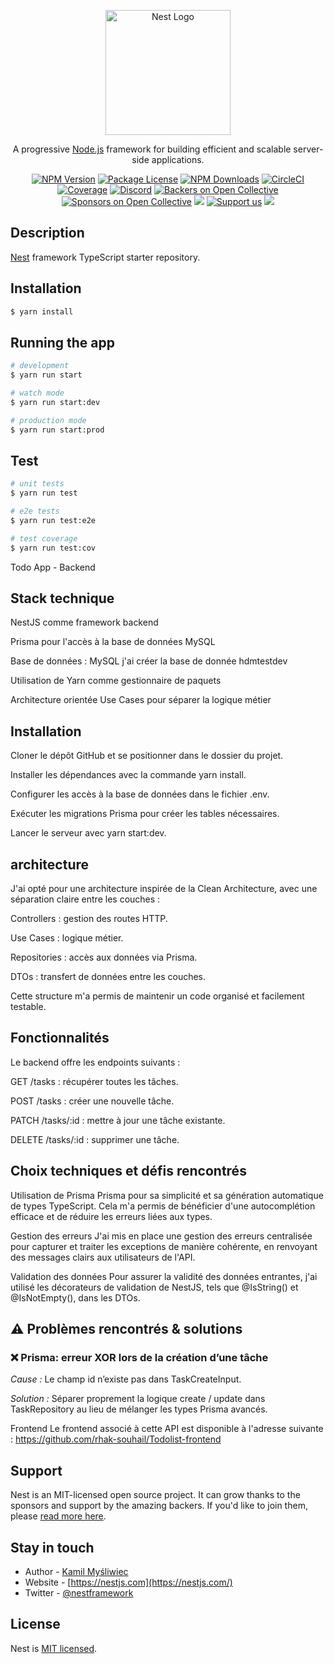 <p align="center">
  <a href="http://nestjs.com/" target="blank"><img src="https://nestjs.com/img/logo-small.svg" width="200" alt="Nest Logo" /></a>
</p>

[circleci-image]: https://img.shields.io/circleci/build/github/nestjs/nest/master?token=abc123def456
[circleci-url]: https://circleci.com/gh/nestjs/nest

  <p align="center">A progressive <a href="http://nodejs.org" target="_blank">Node.js</a> framework for building efficient and scalable server-side applications.</p>
    <p align="center">
<a href="https://www.npmjs.com/~nestjscore" target="_blank"><img src="https://img.shields.io/npm/v/@nestjs/core.svg" alt="NPM Version" /></a>
<a href="https://www.npmjs.com/~nestjscore" target="_blank"><img src="https://img.shields.io/npm/l/@nestjs/core.svg" alt="Package License" /></a>
<a href="https://www.npmjs.com/~nestjscore" target="_blank"><img src="https://img.shields.io/npm/dm/@nestjs/common.svg" alt="NPM Downloads" /></a>
<a href="https://circleci.com/gh/nestjs/nest" target="_blank"><img src="https://img.shields.io/circleci/build/github/nestjs/nest/master" alt="CircleCI" /></a>
<a href="https://coveralls.io/github/nestjs/nest?branch=master" target="_blank"><img src="https://coveralls.io/repos/github/nestjs/nest/badge.svg?branch=master#9" alt="Coverage" /></a>
<a href="https://discord.gg/G7Qnnhy" target="_blank"><img src="https://img.shields.io/badge/discord-online-brightgreen.svg" alt="Discord"/></a>
<a href="https://opencollective.com/nest#backer" target="_blank"><img src="https://opencollective.com/nest/backers/badge.svg" alt="Backers on Open Collective" /></a>
<a href="https://opencollective.com/nest#sponsor" target="_blank"><img src="https://opencollective.com/nest/sponsors/badge.svg" alt="Sponsors on Open Collective" /></a>
  <a href="https://paypal.me/kamilmysliwiec" target="_blank"><img src="https://img.shields.io/badge/Donate-PayPal-ff3f59.svg"/></a>
    <a href="https://opencollective.com/nest#sponsor"  target="_blank"><img src="https://img.shields.io/badge/Support%20us-Open%20Collective-41B883.svg" alt="Support us"></a>
  <a href="https://twitter.com/nestframework" target="_blank"><img src="https://img.shields.io/twitter/follow/nestframework.svg?style=social&label=Follow"></a>
</p>
  <!--[![Backers on Open Collective](https://opencollective.com/nest/backers/badge.svg)](https://opencollective.com/nest#backer)
  [![Sponsors on Open Collective](https://opencollective.com/nest/sponsors/badge.svg)](https://opencollective.com/nest#sponsor)-->

## Description

[Nest](https://github.com/nestjs/nest) framework TypeScript starter repository.

## Installation

```bash
$ yarn install
```

## Running the app

```bash
# development
$ yarn run start

# watch mode
$ yarn run start:dev

# production mode
$ yarn run start:prod
```

## Test

```bash
# unit tests
$ yarn run test

# e2e tests
$ yarn run test:e2e

# test coverage
$ yarn run test:cov
```
Todo App - Backend

## Stack technique
NestJS comme framework backend

Prisma pour l'accès à la base de données MySQL

Base de données : MySQL j'ai créer la base de donnée hdmtestdev

Utilisation de Yarn comme gestionnaire de paquets

Architecture orientée Use Cases pour séparer la logique métier

## Installation
Cloner le dépôt GitHub et se positionner dans le dossier du projet.

Installer les dépendances avec la commande yarn install.

Configurer les accès à la base de données dans le fichier .env.

Exécuter les migrations Prisma pour créer les tables nécessaires.

Lancer le serveur avec yarn start:dev.

## architecture
J'ai opté pour une architecture inspirée de la Clean Architecture, avec une séparation claire entre les couches :

Controllers : gestion des routes HTTP.

Use Cases : logique métier.

Repositories : accès aux données via Prisma.

DTOs : transfert de données entre les couches.

Cette structure m'a permis de maintenir un code organisé et facilement testable.

## Fonctionnalités

Le backend offre les endpoints suivants :

GET /tasks : récupérer toutes les tâches.

POST /tasks : créer une nouvelle tâche.

PATCH /tasks/:id : mettre à jour une tâche existante.

DELETE /tasks/:id : supprimer une tâche.

## Choix techniques et défis rencontrés
Utilisation de Prisma
Prisma pour sa simplicité et sa génération automatique de types TypeScript. Cela m'a permis de bénéficier d'une autocomplétion efficace et de réduire les erreurs liées aux types.

Gestion des erreurs
J'ai mis en place une gestion des erreurs centralisée pour capturer et traiter les exceptions de manière cohérente, en renvoyant des messages clairs aux utilisateurs de l'API.

Validation des données
Pour assurer la validité des données entrantes, j'ai utilisé les décorateurs de validation de NestJS, tels que @IsString() et @IsNotEmpty(), dans les DTOs.


## ⚠ Problèmes rencontrés & solutions

### ❌ Prisma: erreur XOR lors de la création d’une tâche
*Cause :* Le champ id n’existe pas dans TaskCreateInput.

*Solution :* Séparer proprement la logique create / update dans TaskRepository au lieu de mélanger les types Prisma avancés.

Frontend
Le frontend associé à cette API est disponible à l'adresse suivante :
https://github.com/rhak-souhail/Todolist-frontend

## Support

Nest is an MIT-licensed open source project. It can grow thanks to the sponsors and support by the amazing backers. If you'd like to join them, please [read more here](https://docs.nestjs.com/support).

## Stay in touch

- Author - [Kamil Myśliwiec](https://kamilmysliwiec.com)
- Website - [https://nestjs.com](https://nestjs.com/)
- Twitter - [@nestframework](https://twitter.com/nestframework)

## License

Nest is [MIT licensed](LICENSE).
